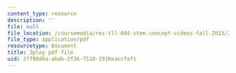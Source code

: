 ```yaml
---
content_type: resource
description: ''
file: null
file_location: /coursemedia/res-tll-004-stem-concept-videos-fall-2013/2ff98d6aabab2f2675181916eaccfaf1_XR_0k8JIawY.pdf
file_type: application/pdf
resourcetype: Document
title: 3play pdf file
uid: 2ff98d6a-abab-2f26-7518-1916eaccfaf1
---
```

